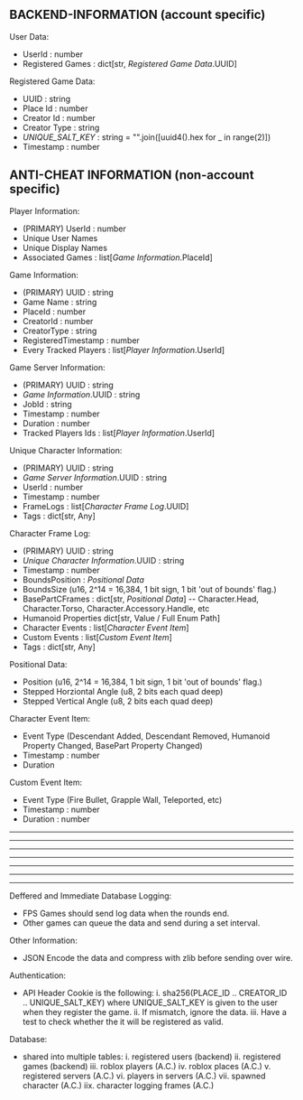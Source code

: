 
## BACKEND-INFORMATION (account specific)

User Data:
- UserId : number
- Registered Games : dict[str, *Registered Game Data*.UUID]

Registered Game Data:
- UUID : string
- Place Id : number
- Creator Id : number
- Creator Type : string
- *UNIQUE_SALT_KEY* : string = "".join([uuid4().hex for _ in range(2)])
- Timestamp : number

## ANTI-CHEAT INFORMATION (non-account specific)

Player Information:
- (PRIMARY) UserId : number
- Unique User Names
- Unique Display Names
- Associated Games : list[*Game Information*.PlaceId]

Game Information:
- (PRIMARY) UUID : string
- Game Name : string
- PlaceId : number
- CreatorId : number
- CreatorType : string
- RegisteredTimestamp : number
- Every Tracked Players : list[*Player Information*.UserId]

Game Server Information:
- (PRIMARY) UUID : string
- *Game Information*.UUID : string
- JobId : string
- Timestamp : number
- Duration : number
- Tracked Players Ids : list[*Player Information*.UserId]

Unique Character Information:
- (PRIMARY) UUID : string
- *Game Server Information*.UUID : string
- UserId : number
- Timestamp : number
- FrameLogs : list[*Character Frame Log*.UUID]
- Tags : dict[str, Any]

Character Frame Log:
- (PRIMARY) UUID : string
- *Unique Character Information*.UUID : string
- Timestamp : number
- BoundsPosition : *Positional Data*
- BoundsSize (u16, 2^14 = 16,384, 1 bit sign, 1 bit 'out of bounds' flag.)
- BasePartCFrames : dict[str, *Positional Data*] -- Character.Head, Character.Torso, Character.Accessory.Handle, etc
- Humanoid Properties dict[str, Value / Full Enum Path]
- Character Events : list[*Character Event Item*]
- Custom Events : list[*Custom Event Item*]
- Tags : dict[str, Any]

Positional Data:
- Position                 (u16, 2^14 = 16,384, 1 bit sign, 1 bit 'out of bounds' flag.)
- Stepped Horziontal Angle (u8, 2 bits each quad deep)
- Stepped Vertical Angle   (u8, 2 bits each quad deep)

Character Event Item:
- Event Type (Descendant Added, Descendant Removed, Humanoid Property Changed, BasePart Property Changed)
- Timestamp : number
- Duration

Custom Event Item:
- Event Type (Fire Bullet, Grapple Wall, Teleported, etc)
- Timestamp : number
- Duration : number

--------------------------------------------------------------------------------------------
--------------------------------------------------------------------------------------------
--------------------------------------------------------------------------------------------
--------------------------------------------------------------------------------------------
--------------------------------------------------------------------------------------------
--------------------------------------------------------------------------------------------
--------------------------------------------------------------------------------------------

Deffered and Immediate Database Logging:
- FPS Games should send log data when the rounds end.
- Other games can queue the data and send during a set interval.

Other Information:
- JSON Encode the data and compress with zlib before sending over wire.

Authentication:
- API Header Cookie is the following:
i. sha256(PLACE_ID .. CREATOR_ID .. UNIQUE_SALT_KEY) where UNIQUE_SALT_KEY is given to the user when they register the game.
ii. If mismatch, ignore the data.
iii. Have a test to check whether the it will be registered as valid.

Database:
- shared into multiple tables:
	i. registered users (backend)
	ii. registered games (backend)
	iii. roblox players (A.C.)
	iv. roblox places (A.C.)
	v. registered servers (A.C.)
	vi. players in servers (A.C.)
	vii. spawned character (A.C.)
	iix. character logging frames (A.C.)
